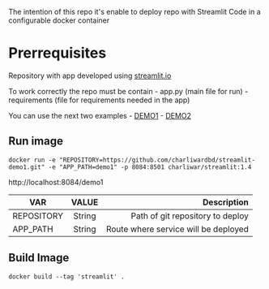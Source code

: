 The intention of this repo it's enable to deploy repo with Streamlit Code in a configurable docker container

# Prerrequisites
Repository with app developed using [streamlit.io](https://streamlit.io/)

To work correctly the repo must be contain 
     - app.py (main file for run)
     - requirements (file for requirements needed in the app)

You can use the next two examples
      - [DEMO1](https://github.com/charliwardbd/streamlit-demo1.git)
      - [DEMO2](https://github.com/charliwardbd/streamlit-demo2.git)

## Run image
```
docker run -e "REPOSITORY=https://github.com/charliwardbd/streamlit-demo1.git" -e "APP_PATH=demo1" -p 8084:8501 charliwar/streamlit:1.4
```
http://localhost:8084/demo1

| VAR           | VALUE         | Description  |
| ------------- |:-------------:| -----:|
| REPOSITORY    | String        | Path of git repository to deploy |
| APP_PATH      | String        | Route where service will be deployed |



## Build Image
```
docker build --tag 'streamlit' .
```


